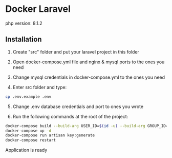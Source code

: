 # Docker Laravel

php version: 8.1.2

## Installation

1. Create "src" folder and put your laravel project in this folder

2. Open docker-compose.yml file and nginx & mysql ports to the ones you need

3. Change mysql credentials in docker-compose.yml to the ones you need

4. Enter src folder and type:

```bash
cp .env.example .env
```

5. Change .env database credentials and port to ones you wrote

6. Run the following commands at the root of the project:


```bash
docker-compose build --build-arg USER_ID=$(id -u) --build-arg GROUP_ID=$(id -g)
docker-compose up -d
docker-compose run artisan key:generate
docker-compose restart
```

Application is ready